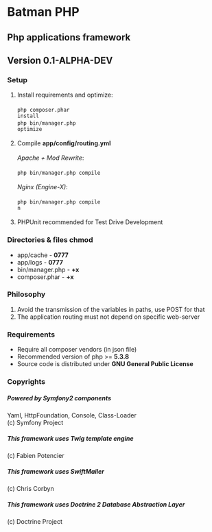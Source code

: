 # Batman PHP

## Php applications framework
## Version 0.1-ALPHA-DEV

### Setup
1. Install requirements and optimize: <br>
<br><code>php composer.phar install</code><br>
<code>php bin/manager.php optimize</code><br><br>
2. Compile <b>app/config/routing.yml</b><br>
<br><i>Apache + Mod Rewrite</i>:<br><br><code>php bin/manager.php compile</code><br>
<br><i>Nginx (Engine-X)</i>:<br><br><code>php bin/manager.php compile n</code><br><br>
3. PHPUnit recommended for Test Drive Development

### Directories & files chmod
* app/cache - <b>0777</b>
* app/logs - <b>0777</b>
* bin/manager.php - <b>+x</b>
* composer.phar - <b>+x</b>

### Philosophy
1. Avoid the transmission of the variables in paths, use POST for that
2. The application routing must not depend on specific web-server

### Requirements
+ Require all composer vendors (in json file)
+ Recommended version of php >= <b>5.3.8</b>
+ Source code is distributed under <b>GNU General Public License</b>

### Copyrights
##### Powered by Symfony2 components
Yaml, HttpFoundation, Console, Class-Loader<br>
(c) Symfony Project 

##### This framework uses Twig template engine
(c) Fabien Potencier

##### This framework uses SwiftMailer
(c) Chris Corbyn

##### This framework uses Doctrine 2 Database Abstraction Layer
(c) Doctrine Project